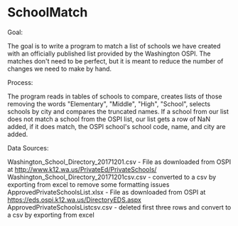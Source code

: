 # SchoolMatch

Goal:

The goal is to write a program to match a list of schools we have created with an officially published list provided by the Washington OSPI. The matches don't need to be perfect, but it is meant to reduce the number of changes we need to make by hand.

Process:

The program reads in tables of schools to compare, creates lists of those removing the words "Elementary", "Middle", "High", "School", selects schools by city and compares the truncated names. If a school from our list does not match a school from the OSPI list, our list gets a row of NaN added, if it does match, the OSPI school's school code, name, and city are added. 

Data Sources:

Washington_School_Directory_20171201.csv - File as downloaded from OSPI at http://www.k12.wa.us/PrivateEd/PrivateSchools/ 
Washington_School_Directory_20171201csv.csv - converted to a csv by exporting from excel to remove some formatting issues
ApprovedPrivateSchoolsList.xlsx - File as downloaded from OSPI at https://eds.ospi.k12.wa.us/DirectoryEDS.aspx 
ApprovedPrivateSchoolsListcsv.csv - deleted first three rows and convert to a csv by exporting from excel

